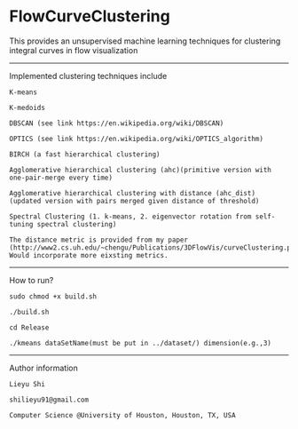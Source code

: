 # FlowCurveClustering
This provides an unsupervised machine learning techniques for clustering integral curves in flow visualization

------------------------------------------------
Implemented clustering techniques include

	K-means

	K-medoids

	DBSCAN (see link https://en.wikipedia.org/wiki/DBSCAN)

	OPTICS (see link https://en.wikipedia.org/wiki/OPTICS_algorithm)

	BIRCH (a fast hierarchical clustering)

	Agglomerative hierarchical clustering (ahc)(primitive version with one-pair-merge every time)

	Agglomerative hierarchical clustering with distance (ahc_dist) (updated version with pairs merged given distance of threshold)

	Spectral Clustering (1. k-means, 2. eigenvector rotation from self-tuning spectral clustering)

	The distance metric is provided from my paper (http://www2.cs.uh.edu/~chengu/Publications/3DFlowVis/curveClustering.pdf). Would incorporate more eixsting metrics.


-------------------------------------------------
How to run?

	sudo chmod +x build.sh

	./build.sh

	cd Release

	./kmeans dataSetName(must be put in ../dataset/) dimension(e.g.,3)

------------------------------------------------
Author information

	Lieyu Shi

	shilieyu91@gmail.com
	
	Computer Science @University of Houston, Houston, TX, USA
